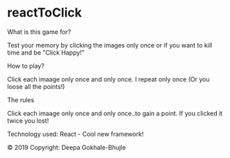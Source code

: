 # reactToClick

What is this game for?

Test your memory by clicking the images only once or if you want to kill time and be "Click Happy!"

How to play?

Click each imaage only once and only once. I repeat only once (Or you loose all the points!)

The rules

Click each imaage only once and only once..to gain a point. If you clicked it twice you lost!

Technology used: React - Cool new framework!

© 2019 Copyright: Deepa Gokhale-Bhujle